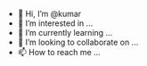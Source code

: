 - 👋 Hi, I’m @kumar
- 👀 I’m interested in ...
- 🌱 I’m currently learning ...
- 💞️ I’m looking to collaborate on ...
- 📫 How to reach me ...

<!---
Vekutaluakutalu/Vekutaluakutalu is a ✨ special ✨ repository because its `README.md` (this file) appears on your GitHub profile.
You can click the Preview link to take a look at your changes.
--->
